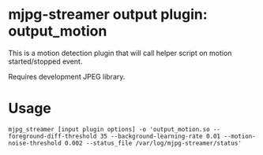 mjpg-streamer output plugin: output_motion
==========================================

This is a motion detection plugin that will call helper script on motion started/stopped event.

Requires development JPEG library.

Usage
=====

    mjpg_streamer [input plugin options] -o 'output_motion.so --foreground-diff-threshold 35 --background-learning-rate 0.01 --motion-noise-threshold 0.002 --status_file /var/log/mjpg-streamer/status'
